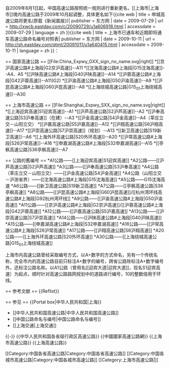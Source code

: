 自2009年8月1日起，中国高速公路按照统一规则进行重新更名，[[上海市|上海市]]境内高速公路于2009年10月起调整，具体更名如下<ref>{{cite web | title = 申城高速公路将更名(原载《新闻晨报》)| publisher = 东方网 | date = 2009-07-29 | url = http://xwcb.eastday.com/c/20090729/u1a606918.html | accessdate = 2009-07-29 | language = zh }}</ref><ref>{{cite web | title = 上海市已通车和近期即将通车高速公路命名编号对照表| publisher = 东方网 | date = 2009-10-11 | url = http://sh.eastday.com/qtmt/20091011/u1a640415.html | accessdate = 2009-10-11 | language = zh }}</ref>：

== 国家高速公路 ==
[[File:China_Expwy_GXX_sign_no_name.svg|right]]
*[[京沪高速公路#上海段|G2京沪高速]]--A11
*[[沈海高速公路#上海段|G15沈海高速]]--A4、A5
*[[沪陕高速公路#上海段|G40沪陕高速]]--A14
*[[沪蓉高速公路#上海段|G42沪蓉高速]]--A11(G2)
*[[沪渝高速公路#上海段|G50沪渝高速]]--A9
*[[沪昆高速公路#上海段|G60沪昆高速]]--A8
*[[上海绕城高速公路|G15<sub>01</sub>上海绕城高速]]--A30

== 上海市高速公路 ==
[[File:Shanghai_Expwy_SXX_sign_no_name.svg|right]]
*[[上海迎宾高速|S1迎宾高速]]--A1
*[[沪芦高速公路|S2沪芦高速]]--A2
*[[沪奉高速公路|S3沪奉高速]]（在建）--A3
*[[沪金高速公路|S4沪金高速]]--A4（莘庄立交－山阳立交）
*[[沪嘉高速公路|S5沪嘉高速]]--A12
*[[沪翔高速公路|S6沪翔高速]]--A17
*[[沪崇高速公路|S7沪崇高速]]（规划）--A13
*[[新卫高速公路|S19新卫高速]]--A6
*[[上海外环高速公路|S20外环高速]]--A20
*[[沪常高速公路#上海段|S26沪常高速]]--A16
*[[申嘉湖高速公路#上海段|S32申嘉湖高速]]--A15
*[[亭枫高速公路|S36亭枫高速]]--A7

== 公路的舊编号 ==
*A1公路——[[上海迎宾高速|S1迎宾高速]]
*A2公路——[[沪芦高速公路|S2沪芦高速]]
*A3公路——[[沪奉高速公路|S3沪奉高速]]
*A4公路（莘庄立交－山阳立交）——[[沪金高速公路|S4沪金高速]]
*A4公路（山阳立交－沪浙省界）——[[沈海高速公路#上海段|G15沈海高速]]
*A5公路——G15沈海高速
*A6公路——[[新卫高速公路|S19新卫高速]]
*A7公路——[[亭枫高速公路|S36亭枫高速]]
*A8公路——[[沪昆高速公路#上海段|G60沪昆高速]]/[[杭州湾环线高速公路#上海段|G92杭州湾环线]]
*A9公路——[[沪渝高速公路#上海段|G50沪渝高速]]
*A11公路——[[京沪高速公路#上海段|G2京沪高速]]/[[沪蓉高速公路#上海段|G42沪蓉高速]]
*A12公路——[[沪嘉高速公路|S5沪嘉高速]]
*A13公路——[[沪崇高速公路|S7沪崇高速]]
*A14公路——[[沪陕高速公路#上海段|G40沪陕高速]]
*A15公路——[[申嘉湖高速公路#上海段|S32申嘉湖高速]]
*A16公路——[[沪常高速公路#上海段|S26沪常高速]]
*A17公路——[[沪翔高速公路|S6沪翔高速]]
*A20公路——[[上海外环高速公路|S20外环高速]]
*A30公路——[[上海绕城高速公路|G15<sub>01</sub>上海绕城高速]]

上海市内高速公路曾经采取编号方式，以A+数字的方式命名，另有一个传统名称，完全市内的高速公路目前只标注A+数字的编号，跨省公路除标注A+数字编号外，还标注公路名称。以A1公路（曾用名[[迎宾大道|迎宾大道]]，现名S1迎宾高速）为起点，顺时针对高速公路路网规划中的道路进行编号，10的整数倍用于环线。

== 参考文献 ==
{{Reflist}}

== 参见 ==
{{Portal box|中华人民共和国|上海}}
* [[中华人民共和国高速公路|中华人民共和国高速公路]]
* [[中国公路命名与编号|中国公路命名与编号]]
* [[上海交通|上海交通]]

{{-}}
{{中华人民共和国各省级行政区高速公路}}
{{中國國家高速公路網}}
{{上海市高速公路}}
{{上海高速公路}}

[[Category:中国各省高速公路|Category:中国各省高速公路]]
[[Category:中国各城市高速公路|Category:中国各城市高速公路]]
[[Category:上海市高速公路|]]